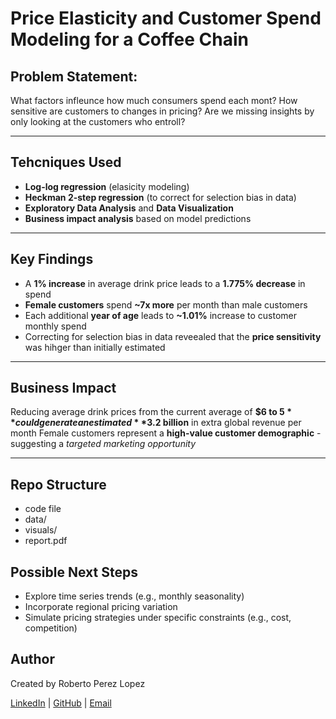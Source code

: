 # Price Elasticity and Customer Spend Modeling for a Coffee Chain

## Problem Statement:
What factors infleunce how much consumers spend each mont? How sensitive are customers to changes in pricing?
Are we missing insights by only looking at the customers who entroll?

---

## Tehcniques Used
- **Log-log regression** (elasicity modeling)
- **Heckman 2-step regression** (to correct for selection bias in data)
- **Exploratory Data Analysis** and **Data Visualization**
- **Business impact analysis** based on model predictions

---

## Key Findings
- A **1% increase** in average drink price leads to a **1.775% decrease** in spend
- **Female customers** spend **~7x more** per month than male customers
- Each additional **year of age** leads to **~1.01%** increase to customer monthly spend
- Correcting for selection bias in data reveealed that the **price sensitivity** was hihger than initially estimated

--- 

## Business Impact
Reducing average drink prices from the current average of **$6 to $5** could generate an estimated **$3.2 billion** in extra global revenue per month
Female customers represent a **high-value customer demographic** - suggesting a *targeted marketing opportunity*

---

## Repo Structure
- code file
- data/
- visuals/
- report.pdf

## Possible Next Steps
- Explore time series trends (e.g., monthly seasonality)
- Incorporate regional pricing variation
- Simulate pricing strategies under specific constraints (e.g., cost, competition)

## Author
Created by Roberto Perez Lopez

[LinkedIn](https://www.linkedin.com/in/roberto-perezl/) | [GitHub](https://github.com/robertoperezl763/) | [Email](mailto:robertoperezl761@gmail.com)
